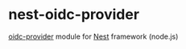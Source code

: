 # nest-oidc-provider
[oidc-provider](https://github.com/panva/node-oidc-provider) module for [Nest](https://github.com/nestjs/nest) framework (node.js)
